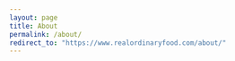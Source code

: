 ```yaml
---
layout: page
title: About
permalink: /about/
redirect_to: "https://www.realordinaryfood.com/about/"
---
```


